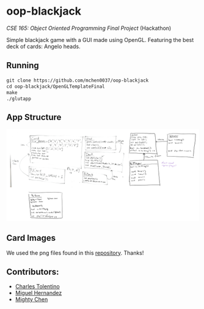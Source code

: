 # oop-blackjack
*CSE 165: Object Oriented Programming Final Project* (Hackathon)

Simple blackjack game with a GUI made using OpenGL. Featuring the best deck of cards: Angelo heads.

## Running
```
git clone https://github.com/mchen0037/oop-blackjack
cd oop-blackjack/OpenGLTemplateFinal
make
./glutapp
```

## App Structure
![Parts of Class Structure](https://github.com/mchen0037/oop-blackjack/blob/master/notes.png)

## Card Images
We used the png files found in this [repository](https://github.com/hayeah/playing-cards-assets). Thanks!

## Contributors:
* [Charles Tolentino](https://github.com/chazt128)
* [Miguel Hernandez](https://github.com/miguelHx)
* [Mighty Chen](https://github.com/mchen0037)
